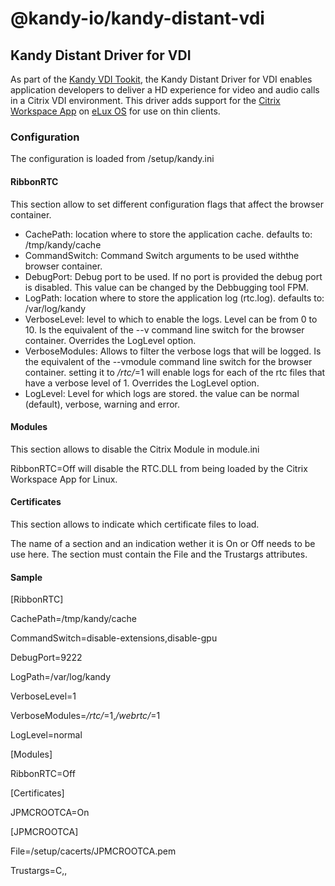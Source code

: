 # @kandy-io/kandy-distant-vdi

## Kandy Distant Driver for VDI

As part of the [Kandy VDI Tookit](https://github.com/Kandy-IO/kandy-vdi-toolkit), the Kandy Distant Driver for VDI enables application developers to deliver a HD experience for video and audio calls in a Citrix VDI environment. This driver adds support for the [Citrix Workspace App](https://docs.citrix.com/en-us/citrix-workspace-app.html) on [eLux OS](https://www.unicon-software.com/products/elux/) for use on thin clients.

### Configuration

The configuration is loaded from /setup/kandy.ini

#### RibbonRTC

This section allow to set different configuration flags that affect the browser container.

- CachePath: location where to store the application cache. defaults to: /tmp/kandy/cache
- CommandSwitch: Command Switch arguments to be used withthe browser container.
- DebugPort: Debug port to be used. If no port is provided the debug port is disabled. This value can be changed by the Debbugging tool FPM.
- LogPath: location where to store the application log (rtc.log). defaults to: /var/log/kandy
- VerboseLevel: level to which to enable the logs. Level can be from 0 to 10. Is the equivalent of the --v command line switch for the browser container. Overrides the LogLevel option.
- VerboseModules: Allows to filter the verbose logs that will be logged. Is the equivalent of the --vmodule command line switch for the browser container. setting it to */rtc/*=1 will enable logs for each of the rtc files that have a verbose level of 1. Overrides the LogLevel option.
- LogLevel: Level for which logs are stored. the value can be normal (default), verbose, warning and error.


#### Modules

This section allows to disable the Citrix Module in module.ini

RibbonRTC=Off will disable the RTC.DLL from being loaded by the Citrix Workspace App for Linux.

#### Certificates

This section allows to indicate which certificate files to load.

The name of a section and an indication wether it is On or Off needs to be use here. The section must contain the File and the Trustargs attributes.

#### Sample
[RibbonRTC]

CachePath=/tmp/kandy/cache

CommandSwitch=disable-extensions,disable-gpu

DebugPort=9222

LogPath=/var/log/kandy

VerboseLevel=1

VerboseModules=*/rtc/*=1,*/webrtc/*=1

LogLevel=normal

[Modules]

RibbonRTC=Off

[Certificates]

JPMCROOTCA=On

[JPMCROOTCA]

File=/setup/cacerts/JPMCROOTCA.pem

Trustargs=C,,
